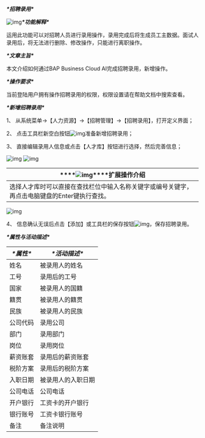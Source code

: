 ***\*招聘录用\****

![img](file:///C:\Users\ADMINI~1\AppData\Local\Temp\ksohtml6168\wps26.png)***\*功能解释\****

运用此功能可以对招聘人员进行录用操作，录用完成后将生成员工主数据。面试人录用后，将无法进行删除、修改操作，只能进行离职操作。

***\*文章主旨\****

本文介绍如何通过BAP Business Cloud AI完成招聘录用，新增操作。

***\*操作要求\****

当前登陆用户拥有操作招聘录用的权限，权限设置请在帮助文档中搜索查看。

***\*新增招聘录用\****

1、 从系统菜单->【人力资源】->【招聘管理】->【招聘录用】，打开定义界面；	

2、 点击工具栏新空白按钮![img](file:///C:\Users\ADMINI~1\AppData\Local\Temp\ksohtml6168\wps27.jpg)准备新增招聘录用；

3、 直接编辑录用人信息或点击【人才库】按钮进行选择，然后完善信息；

![img](file:///C:\Users\ADMINI~1\AppData\Local\Temp\ksohtml6168\wps28.jpg) ![img](file:///C:\Users\ADMINI~1\AppData\Local\Temp\ksohtml6168\wps29.jpg)

| ***\*![img](file:///C:\Users\ADMINI~1\AppData\Local\Temp\ksohtml6168\wps30.png)\****扩展操作介绍 |
| ------------------------------------------------------------ |
| 选择人才库时可以直接在查找栏位中输入名称关键字或编号关键字，再点击电脑键盘的Enter键执行查找。 |

 

![img](file:///C:\Users\ADMINI~1\AppData\Local\Temp\ksohtml6168\wps31.jpg) 

4、 信息确认无误后点击【添加】或工具栏的保存按钮![img](file:///C:\Users\ADMINI~1\AppData\Local\Temp\ksohtml6168\wps32.jpg)，保存招聘录用。

***\*属性与活动描述\****

| ***\*属性\**** | ***\*活动描述\**** |
| -------------- | ------------------ |
| 姓名           | 被录用人的姓名     |
| 工号           | 录用后的工号       |
| 国家           | 被录用人的国籍     |
| 籍贯           | 被录用人的籍贯     |
| 民族           | 被录用人的民族     |
| 公司代码       | 录用公司           |
| 部门           | 录用部门           |
| 岗位           | 录用岗位           |
| 薪资账套       | 录用后的薪资账套   |
| 税阶方案       | 录用后的税阶方案   |
| 入职日期       | 被录用人的入职日期 |
| 公司电话       | 公司电话           |
| 开户银行       | 工资卡的开户银行   |
| 银行账号       | 工资卡银行账号     |
| 备注           | 备注说明           |

 